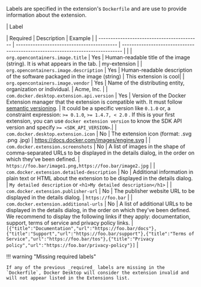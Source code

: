 Labels are specified in the extension's `Dockerfile` and are use to provide information about the extension.

| Label <div style="width:300px"></div>| Required | Description | Example |
| ------------------------------------------ | ------------------------------------------ | ------------------------------------------------------------------------------ | |
| `org.opencontainers.image.title` | Yes | Human-readable title of the image (string). It is what appears in the tab. | my-extension |
| `org.opencontainers.image.description` | Yes | Human-readable description of the software packaged in the image (string) | This extension is cool|
| `org.opencontainers.image.vendor` | Yes | Name of the distributing entity, organization or individual. | Acme, Inc. |
| `com.docker.desktop.extension.api.version` | Yes | Version of the Docker Extension manager that the extension is compatible with. It must follow [semantic versioning](https://semver.org/). | It could be a specific version like `0.1.0` or, a constraint expression: `>= 0.1.0`, `>= 1.4.7, < 2.0` . If this is your first extension, you can use `docker extension version` to know the SDK API version and specify `>= <SDK_API_VERSION>`.|
| `com.docker.desktop.extension.icon` | No | The extension icon (format: .svg .png .jpg) | <a href="https://docs.docker.com/images/engine.svg" target="__blank">https://docs.docker.com/images/engine.svg<a> |
| `com.docker.extension.screenshots` | No | A list of images in the shape of comma-separated URLs to be displayed in the details dialog, in the order on which they’ve been defined. | `https://foo.bar/image1.png,https://foo.bar/image2.jpg` |
| `com.docker.extension.detailed-description` | No | Additional information in plain text or HTML about the extension to be displayed in the details dialog. | `My detailed description` or `<h1>My detailed description</h1>` |
| `com.docker.extension.publisher-url` | No | The publisher website URL to be displayed in the details dialog. | `https://foo.bar` |
| `com.docker.extension.additional-urls` | No | A list of additional URLs to be displayed in the details dialog, in the order on which they’ve been defined. We recommend to display the following links if they apply: documentation, support, terms of service and privacy policy links. | `[{"title":"Documentation","url":"https://foo.bar/docs"},{"title":"Support","url":"https://foo.bar/support"},{"title":"Terms of Service","url":"https://foo.bar/tos"},{"title":"Privacy policy","url":"https://foo.bar/privacy-policy"}]` |

!!! warning "Missing required labels"

    If any of the previous _required_ labels are missing in the `Dockerfile`, Docker Desktop will consider the extension invalid and will not appear listed in the Extensions list.
